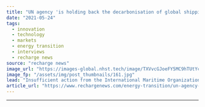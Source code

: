 ```yaml
---
title: "UN agency 'is holding back the decarbonisation of global shipping', says industry expert"
date: "2021-05-24"
tags: 
  - innovation
  - technology
  - markets
  - energy transition
  - interviews
  - recharge news
source: "recharge news"
image_url: "https://images-global.nhst.tech/image/TXVvcGJoeFY5MC9hTUtYcGdJSnVLbTFlOVpwbk5VbWJVQzAwemFWOVlEaz0=/nhst/binary/8626329f6918405418f6424e026e85a0"
image_fp: "/assets/img/post_thumbnails/161.jpg"
lead: "Insufficient action from the International Maritime Organization is preventing shipping companies from developing clean fuels strategies, says Tristan Smith"
article_url: "https://www.rechargenews.com/energy-transition/un-agency-is-holding-back-the-decarbonisation-of-global-shipping-says-industry-expert/2-1-1014792"
---
```


---
